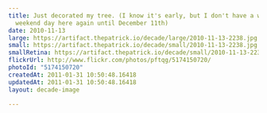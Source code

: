 ```yaml
---
title: Just decorated my tree. (I know it's early, but I don't have a whole
  weekend day here again until December 11th)
date: 2010-11-13
large: https://artifact.thepatrick.io/decade/large/2010-11-13-2238.jpg
small: https://artifact.thepatrick.io/decade/small/2010-11-13-2238.jpg
smallRetina: https://artifact.thepatrick.io/decade/small/2010-11-13-2238@2x.jpg
flickrUrl: http://www.flickr.com/photos/pftqg/5174150720/
photoId: "5174150720"
createdAt: 2011-01-31 10:50:48.16418
updatedAt: 2011-01-31 10:50:48.16418
layout: decade-image

---
```


